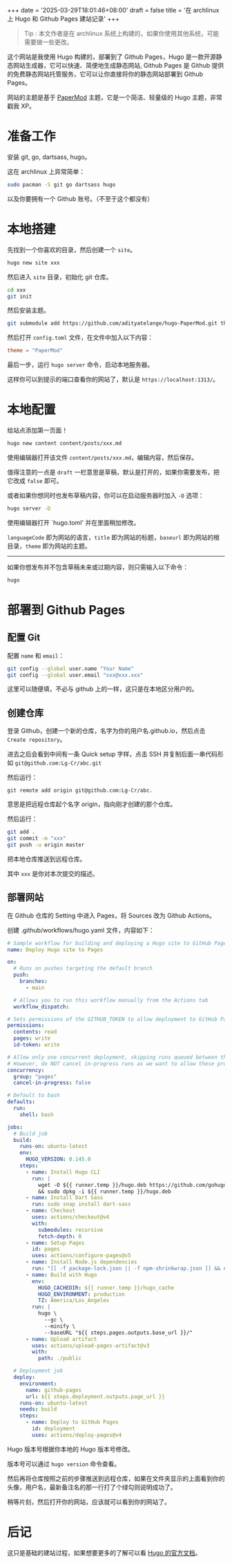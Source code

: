 +++
date = '2025-03-29T18:01:46+08:00'
draft = false
title = '在 archlinux 上 Hugo 和 Github Pages 建站记录'
+++

> Tip : 本文作者是在 archlinux 系统上构建的，如果你使用其他系统，可能需要做一些更改。

这个网站是我使用 Hugo 构建的，部署到了 Github Pages，Hugo 是一款开源静态网站生成器，它可以快速、简便地生成静态网站, Github Pages 是 Github 提供的免费静态网站托管服务，它可以让你直接将你的静态网站部署到 Github Pages。

网站的主题是基于 [PaperMod](https://github.com/adityatelange/hugo-PaperMod) 主题，它是一个简洁、轻量级的 Hugo 主题，非常戳我 XP。

# 准备工作

安装 git, go, dartsass, hugo。

这在 archlinux 上异常简单：

```Bash
sudo pacman -S git go dartsass hugo
```

以及你要拥有一个 Github 账号。（不至于这个都没有）

# 本地搭建

先找到一个你喜欢的目录，然后创建一个 `site`。

```Bash
hugo new site xxx
```

然后进入 `site` 目录，初始化 git 仓库。

```Bash
cd xxx
git init
```

然后安装主题。

```Bash
git submodule add https://github.com/adityatelange/hugo-PaperMod.git themes/PaperMod
```

然后打开 `config.toml` 文件，在文件中加入以下内容：

```toml
theme = "PaperMod"
```

最后一步，运行 `hugo server` 命令，启动本地服务器。

这样你可以到提示的端口查看你的网站了，默认是 `https://localhost:1313/`。

# 本地配置

给站点添加第一页面！

```Bash
hugo new content content/posts/xxx.md
```

使用编辑器打开该文件 `content/posts/xxx.md`，编辑内容，然后保存。

值得注意的一点是 `draft` 一栏意思是草稿，默认是打开的，如果你需要发布，把它改成 `false` 即可。

或者如果你想同时也发布草稿内容，你可以在启动服务器时加入 `-D` 选项：

```Bash
hugo server -D
```

使用编辑器打开 `hugo.toml' 并在里面稍加修改。

`languageCode` 即为网站的语言，`title` 即为网站的标题，`baseurl` 即为网站的根目录，`theme` 即为网站的主题。

---

如果你想发布并不包含草稿未来或过期内容，则只需输入以下命令：

```Bash
hugo
```

# 部署到 Github Pages

## 配置 Git

配置 `name` 和 `email`：

```Bash
git config --global user.name "Your Name"
git config --global user.email "xxx@xxx.xxx"
```

这里可以随便填，不必与 github 上的一样，这只是在本地区分用户的。

## 创建仓库

登录 Github，创建一个新的仓库，名字为你的用户名.github.io，然后点击 `Create repository`。

进去之后会看到中间有一条 Quick setup 字样，点击 SSH 并复制后面一串代码形如 `git@github.com:Lg-Cr/abc.git`

然后运行：

```
git remote add origin git@github.com:Lg-Cr/abc.
```

意思是把远程仓库起个名字 origin，指向刚才创建的那个仓库。

然后运行：

```Bash
git add .
git commit -m "xxx"
git push -u origin master
```

把本地仓库推送到远程仓库。

其中 `xxx` 是你对本次提交的描述。

## 部署网站

在 Github 仓库的 Setting 中进入 Pages，将 Sources 改为 Github Actions。

创建 .github/workflows/hugo.yaml 文件，内容如下：

```yaml
# Sample workflow for building and deploying a Hugo site to GitHub Pages
name: Deploy Hugo site to Pages

on:
  # Runs on pushes targeting the default branch
  push:
    branches:
      - main

  # Allows you to run this workflow manually from the Actions tab
  workflow_dispatch:

# Sets permissions of the GITHUB_TOKEN to allow deployment to GitHub Pages
permissions:
  contents: read
  pages: write
  id-token: write

# Allow only one concurrent deployment, skipping runs queued between the run in-progress and latest queued.
# However, do NOT cancel in-progress runs as we want to allow these production deployments to complete.
concurrency:
  group: "pages"
  cancel-in-progress: false

# Default to bash
defaults:
  run:
    shell: bash

jobs:
  # Build job
  build:
    runs-on: ubuntu-latest
    env:
      HUGO_VERSION: 0.145.0
    steps:
      - name: Install Hugo CLI
        run: |
          wget -O ${{ runner.temp }}/hugo.deb https://github.com/gohugoio/hugo/releases/download/v${HUGO_VERSION}/hugo_extended_${HUGO_VERSION}_linux-amd64.deb \
          && sudo dpkg -i ${{ runner.temp }}/hugo.deb
      - name: Install Dart Sass
        run: sudo snap install dart-sass
      - name: Checkout
        uses: actions/checkout@v4
        with:
          submodules: recursive
          fetch-depth: 0
      - name: Setup Pages
        id: pages
        uses: actions/configure-pages@v5
      - name: Install Node.js dependencies
        run: "[[ -f package-lock.json || -f npm-shrinkwrap.json ]] && npm ci || true"
      - name: Build with Hugo
        env:
          HUGO_CACHEDIR: ${{ runner.temp }}/hugo_cache
          HUGO_ENVIRONMENT: production
          TZ: America/Los_Angeles
        run: |
          hugo \
            --gc \
            --minify \
            --baseURL "${{ steps.pages.outputs.base_url }}/"
      - name: Upload artifact
        uses: actions/upload-pages-artifact@v3
        with:
          path: ./public

  # Deployment job
  deploy:
    environment:
      name: github-pages
      url: ${{ steps.deployment.outputs.page_url }}
    runs-on: ubuntu-latest
    needs: build
    steps:
      - name: Deploy to GitHub Pages
        id: deployment
        uses: actions/deploy-pages@v4
```

Hugo 版本号根据你本地的 Hugo 版本号修改。

版本号可以通过 `hugo version` 命令查看。

然后再将仓库按照之前的步骤推送到远程仓库，如果在文件夹显示的上面看到你的头像，用户名，最新备注名的那一行打了个绿勾则说明成功了。

稍等片刻，然后打开你的网站，应该就可以看到你的网站了。

# 后记

这只是基础的建站过程，如果想要更多的了解可以看 [Hugo 的官方文档](https://gohugo.com.cn/about/)。